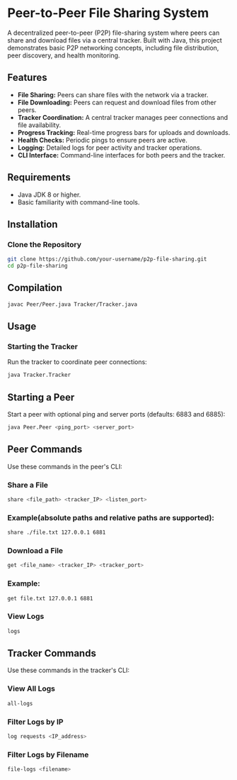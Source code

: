 # Peer-to-Peer File Sharing System

A decentralized peer-to-peer (P2P) file-sharing system where peers can share and download files via a central tracker. Built with Java, this project demonstrates basic P2P networking concepts, including file distribution, peer discovery, and health monitoring.

## Features

- **File Sharing:** Peers can share files with the network via a tracker.
- **File Downloading:** Peers can request and download files from other peers.
- **Tracker Coordination:** A central tracker manages peer connections and file availability.
- **Progress Tracking:** Real-time progress bars for uploads and downloads.
- **Health Checks:** Periodic pings to ensure peers are active.
- **Logging:** Detailed logs for peer activity and tracker operations.
- **CLI Interface:** Command-line interfaces for both peers and the tracker.

## Requirements

- Java JDK 8 or higher.
- Basic familiarity with command-line tools.

## Installation

### Clone the Repository

```bash
git clone https://github.com/your-username/p2p-file-sharing.git
cd p2p-file-sharing
```

## Compilation

```bash
javac Peer/Peer.java Tracker/Tracker.java
```

## Usage

### Starting the Tracker

Run the tracker to coordinate peer connections:

```bash
java Tracker.Tracker
```

## Starting a Peer

Start a peer with optional ping and server ports (defaults: 6883 and 6885):

```bash
java Peer.Peer <ping_port> <server_port>
```

## Peer Commands

Use these commands in the peer's CLI:

### Share a File

```bash
share <file_path> <tracker_IP> <listen_port>
```

### Example(absolute paths and relative paths are supported):

```bash
share ./file.txt 127.0.0.1 6881
```

### Download a File

```bash
get <file_name> <tracker_IP> <tracker_port>
```

### Example:

```bash
get file.txt 127.0.0.1 6881
```

### View Logs

```bash
logs
```

## Tracker Commands

Use these commands in the tracker's CLI:

### View All Logs

```bash
all-logs
```

### Filter Logs by IP

```bash
log requests <IP_address>
```

### Filter Logs by Filename

```bash
file-logs <filename>
```
